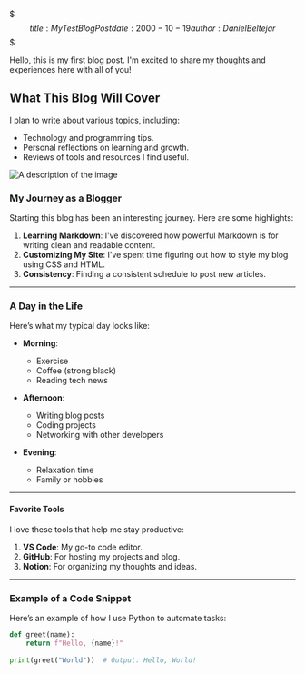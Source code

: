 $$$
title: My Test Blog Post
date: 2000-10-19
author: Daniel Beltejar 
$$$

Hello, this is my first blog post. I'm excited to share my thoughts and experiences here with all of you!

## What This Blog Will Cover

I plan to write about various topics, including:

- Technology and programming tips.
- Personal reflections on learning and growth.
- Reviews of tools and resources I find useful.

![A description of the image](https://aguacatec.es/wp-content/uploads/2023/10/e5a978b8-6772-4c85-a50e-15581af7d483.png)

### My Journey as a Blogger

Starting this blog has been an interesting journey. Here are some highlights:

1. **Learning Markdown**: I've discovered how powerful Markdown is for writing clean and readable content.
2. **Customizing My Site**: I've spent time figuring out how to style my blog using CSS and HTML.
3. **Consistency**: Finding a consistent schedule to post new articles.

---

### A Day in the Life

Here’s what my typical day looks like:

- **Morning**:
  - Exercise
  - Coffee (strong black)
  - Reading tech news
  
- **Afternoon**:
  - Writing blog posts
  - Coding projects
  - Networking with other developers

- **Evening**:
  - Relaxation time
  - Family or hobbies

---

#### Favorite Tools

I love these tools that help me stay productive:

1. **VS Code**: My go-to code editor.
2. **GitHub**: For hosting my projects and blog.
3. **Notion**: For organizing my thoughts and ideas.

---

### Example of a Code Snippet

Here’s an example of how I use Python to automate tasks:

```python
def greet(name):
    return f"Hello, {name}!"
    
print(greet("World"))  # Output: Hello, World!